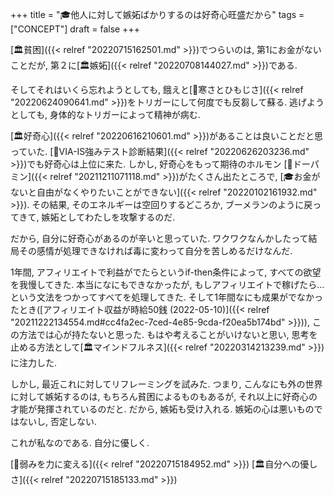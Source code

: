 +++
title = "🎓他人に対して嫉妬ばかりするのは好奇心旺盛だから"
tags = ["CONCEPT"]
draft = false
+++

[🏛貧困]({{< relref "20220715162501.md" >}})でつらいのは, 第1にお金がないことだが, 第２に[🏛嫉妬]({{< relref "20220708144027.md" >}})である.

そしてそれはいくら忘れようとしても, 餓えと[🔖寒さとひもじさ]({{< relref "20220624090641.md" >}})をトリガーにして何度でも反芻して蘇る. 逃げようとしても, 身体的なトリガーによって精神が病む.

[🏛好奇心]({{< relref "20220616210601.md" >}})があることは良いことだと思っていた. [🦊VIA-IS強みテスト診断結果]({{< relref "20220626203236.md" >}})でも好奇心は上位に来た. しかし, 好奇心をもって期待のホルモン [📝ドーパミン]({{< relref "20211211071118.md" >}})がたくさん出たところで, [🎓お金がないと自由がなくやりたいことができない]({{< relref "20220102161932.md" >}}). その結果, そのエネルギーは空回りするどころか, ブーメランのように戻ってきて, 嫉妬としてわたしを攻撃するのだ.

だから, 自分に好奇心があるのが辛いと思っていた. ワクワクなんかしたって結局その感情が処理できなければ毒に変わって自分を苦しめるだけなんだ.

1年間, アフィリエイトで利益がでたらというif-then条件によって, すべての欲望を我慢してきた. 本当になにもできなかったが, もしアフィリエイトで稼げたら... という文法をつかってすべてを処理してきた. そして1年間なにも成果がでなかったとき([アフィリエイト収益が時給50銭 (2022-05-10)]({{< relref "20211222134554.md#cc4fa2ec-7ced-4e85-9cda-f20ea5b174bd" >}})), この方法では心が持たないと思った. もはや考えることがいけないと思い, 思考を止める方法として[🏛マインドフルネス]({{< relref "20220314213239.md" >}})に注力した.

しかし, 最近これに対してリフレーミングを試みた. つまり, こんなにも外の世界に対して嫉妬するのは, もちろん貧困によるものもあるが, それ以上に好奇心の才能が発揮されているのだと. だから, 嫉妬も受け入れる. 嫉妬の心は悪いものではないし, 否定しない.

これが私なのである. 自分に優しく.

[🦊弱みを力に変える]({{< relref "20220715184952.md" >}}) [🏛自分への優しさ]({{< relref "20220715185133.md" >}})
